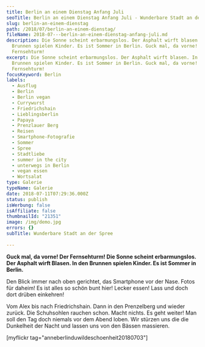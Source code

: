 ```yaml
---
title: Berlin an einem Dienstag Anfang Juli
seoTitle: Berlin an einem Dienstag Anfang Juli - Wunderbare Stadt an der Spree
slug: berlin-an-einem-dienstag
path: /2018/07/berlin-an-einem-dienstag/
fileName: 2018-07---berlin-an-einem-dienstag-anfang-juli.md
description: Die Sonne scheint erbarmungslos. Der Asphalt wirft blasen. In den
  Brunnen spielen Kinder. Es ist Sommer in Berlin. Guck mal, da vorne! Der
  Fernsehturm!
excerpt: Die Sonne scheint erbarmungslos. Der Asphalt wirft blasen. In den
  Brunnen spielen Kinder. Es ist Sommer in Berlin. Guck mal, da vorne! Der
  Fernsehturm!
focusKeyword: Berlin
labels:
  - Ausflug
  - Berlin
  - Berlin vegan
  - Currywurst
  - Friedrichshain
  - Lieblingsberlin
  - Papaya
  - Prenzlauer Berg
  - Reisen
  - Smartphone-Fotografie
  - Sommer
  - Spree
  - Stadtliebe
  - summer in the city
  - unterwegs in Berlin
  - vegan essen
  - Wortsalat
type: Galerie
typeName: Galerie
date: 2018-07-11T07:29:36.000Z
status: publish
isWerbung: false
isAffiliate: false
thumbnailId: "21351"
image: /img/demo.jpg
errors: {}
subTitle: Wunderbare Stadt an der Spree
  
---
```


**Guck mal, da vorne! Der Fernsehturm! Die Sonne scheint erbarmungslos. Der
Asphalt wirft Blasen. In den Brunnen spielen Kinder. Es ist Sommer in Berlin.**

Den Blick immer nach oben gerichtet, das Smartphone vor der Nase. Fotos für
daheim! Es ist alles so schön bunt hier! Lecker essen! Lass und doch dort drüben
einkehren!

Vom Alex bis nach Friedrichshain. Dann in den Prenzelberg und wieder zurück. Die
Schuhsohlen rauchen schon. Macht nichts. Es geht weiter! Man soll den Tag doch
niemals vor dem Abend loben. Wir stürzen uns die die Dunkelheit der Nacht und
lassen uns von den Bässen massieren.

[myflickr tag="anneberlinduwildeschoenheit20180703"]

  
